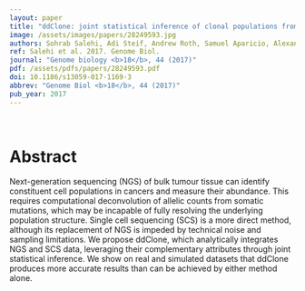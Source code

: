 ```yaml
---
layout: paper
title: "ddClone: joint statistical inference of clonal populations from single cell and bulk tumour sequencing data."
image: /assets/images/papers/28249593.jpg
authors: Sohrab Salehi, Adi Steif, Andrew Roth, Samuel Aparicio, Alexandre Bouchard-Côté, Sohrab P Shah
ref: Salehi et al. 2017. Genome Biol.
journal: "Genome biology <b>18</b>, 44 (2017)"
pdf: /assets/pdfs/papers/28249593.pdf
doi: 10.1186/s13059-017-1169-3
abbrev: "Genome Biol <b>18</b>, 44 (2017)"
pub_year: 2017
---
```


<br />
<div data-badge-popover="right" data-badge-type="donut" data-pmid="28249593" data-hide-no-mentions="true" class="altmetric-embed"></div>

# Abstract

Next-generation sequencing (NGS) of bulk tumour tissue can identify constituent cell populations in cancers and measure their abundance. This requires computational deconvolution of allelic counts from somatic mutations, which may be incapable of fully resolving the underlying population structure. Single cell sequencing (SCS) is a more direct method, although its replacement of NGS is impeded by technical noise and sampling limitations. We propose ddClone, which analytically integrates NGS and SCS data, leveraging their complementary attributes through joint statistical inference. We show on real and simulated datasets that ddClone produces more accurate results than can be achieved by either method alone.

